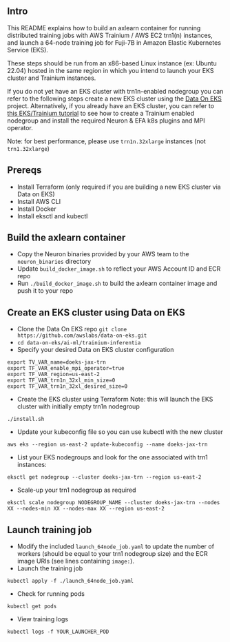 ## Intro

This README explains how to build an axlearn container for running distributed training jobs with AWS 
Trainium / AWS EC2 trn1(n) instances, and launch a 64-node training job for Fuji-7B in Amazon Elastic Kubernetes Service (EKS).

These steps should be run from an x86-based Linux instance (ex: Ubuntu 22.04) hosted in the same region in which you
intend to launch your EKS cluster and Trainium instances.

If you do not yet have an EKS cluster with trn1n-enabled nodegroup you can refer to the following steps create a new EKS cluster
using the [Data On EKS](https://awslabs.github.io/data-on-eks/) project. Alternatively, if you already have an EKS cluster, you 
can refer to [this EKS/Trainium tutorial](https://github.com/aws-neuron/aws-neuron-eks-samples/tree/master/dp_bert_hf_pretrain) 
to see how to create a Trainium enabled nodegroup and install the required Neuron & EFA k8s plugins and MPI operator. 

Note: for best performance, please use `trn1n.32xlarge` instances (not `trn1.32xlarge`)

## Prereqs
* Install Terraform (only required if you are building a new EKS cluster via Data on EKS)
* Install AWS CLI
* Install Docker
* Install eksctl and kubectl

## Build the axlearn container 
* Copy the Neuron binaries provided by your AWS team to the `neuron_binaries` directory
* Update `build_docker_image.sh` to reflect your AWS Account ID and ECR repo
* Run `./build_docker_image.sh` to build the axlearn container image and push it to your repo

## Create an EKS cluster using Data on EKS
* Clone the Data On EKS repo `git clone https://github.com/awslabs/data-on-eks.git`
* `cd data-on-eks/ai-ml/trainium-inferentia`
* Specify your desired Data on EKS cluster configuration
```
export TV_VAR_name=doeks-jax-trn
export TF_VAR_enable_mpi_operator=true
export TF_VAR_region=us-east-2
export TF_VAR_trn1n_32xl_min_size=0
export TF_VAR_trn1n_32xl_desired_size=0
```
* Create the EKS cluster using Terraform
Note: this will launch the EKS cluster with initially empty trn1n nodegroup
```
./install.sh
```
* Update your kubeconfig file so you can use kubectl with the new cluster
```
aws eks --region us-east-2 update-kubeconfig --name doeks-jax-trn
```
* List your EKS nodegroups and look for the one associated with trn1 instances:
```
eksctl get nodegroup --cluster doeks-jax-trn --region us-east-2
```
* Scale-up your trn1 nodegroup as required
```
eksctl scale nodegroup NODEGROUP_NAME --cluster doeks-jax-trn --nodes XX --nodes-min XX --nodes-max XX --region us-east-2
```

## Launch training job
* Modify the included `launch_64node_job.yaml` to update the number of workers (should be equal to your trn1 nodegroup size)
and the ECR image URIs (see lines containing `image:`).
* Launch the training job
```
kubectl apply -f ./launch_64node_job.yaml
```
* Check for running pods
```
kubectl get pods
```
* View training logs
```
kubectl logs -f YOUR_LAUNCHER_POD
```
